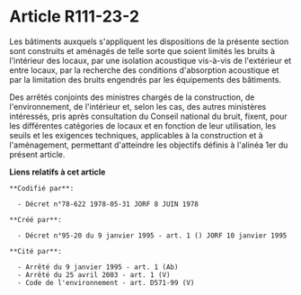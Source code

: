 # Article R111-23-2

Les bâtiments auxquels s'appliquent les dispositions de la présente section sont construits et aménagés de telle sorte que
soient limités les bruits à l'intérieur des locaux, par une isolation acoustique vis-à-vis de l'extérieur et entre locaux,
par la recherche des conditions d'absorption acoustique et par la limitation des bruits engendrés par les équipements des
bâtiments.

Des arrêtés conjoints des ministres chargés de la construction, de l'environnement, de l'intérieur et, selon les cas, des
autres ministères intéressés, pris après consultation du Conseil national du bruit, fixent, pour les différentes catégories
de locaux et en fonction de leur utilisation, les seuils et les exigences techniques, applicables à la construction et à
l'aménagement, permettant d'atteindre les objectifs définis à l'alinéa 1er du présent article.

**Liens relatifs à cet article**

	**Codifié par**:

	  - Décret n°78-622 1978-05-31 JORF 8 JUIN 1978

	**Créé par**:

	  - Décret n°95-20 du 9 janvier 1995 - art. 1 () JORF 10 janvier 1995

	**Cité par**:

	  - Arrêté du 9 janvier 1995 - art. 1 (Ab)
	  - Arrêté du 25 avril 2003 - art. 1 (V)
	  - Code de l'environnement - art. D571-99 (V)
